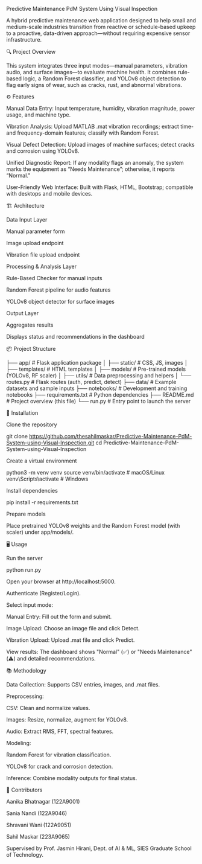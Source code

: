 Predictive Maintenance PdM System Using Visual Inspection

A hybrid predictive maintenance web application designed to help small and medium-scale industries transition from reactive or schedule-based upkeep to a proactive, data-driven approach—without requiring expensive sensor infrastructure.

🔍 Project Overview

This system integrates three input modes—manual parameters, vibration audio, and surface images—to evaluate machine health. It combines rule-based logic, a Random Forest classifier, and YOLOv8 object detection to flag early signs of wear, such as cracks, rust, and abnormal vibrations.

⚙️ Features

Manual Data Entry: Input temperature, humidity, vibration magnitude, power usage, and machine type.

Vibration Analysis: Upload MATLAB .mat vibration recordings; extract time- and frequency-domain features; classify with Random Forest.

Visual Defect Detection: Upload images of machine surfaces; detect cracks and corrosion using YOLOv8.

Unified Diagnostic Report: If any modality flags an anomaly, the system marks the equipment as “Needs Maintenance”; otherwise, it reports “Normal.”

User-Friendly Web Interface: Built with Flask, HTML, Bootstrap; compatible with desktops and mobile devices.

🏗️ Architecture

Data Input Layer

Manual parameter form

Image upload endpoint

Vibration file upload endpoint

Processing & Analysis Layer

Rule-Based Checker for manual inputs

Random Forest pipeline for audio features

YOLOv8 object detector for surface images

Output Layer

Aggregates results

Displays status and recommendations in the dashboard

📦 Project Structure

├── app/                     # Flask application package
│   ├── static/              # CSS, JS, images
│   ├── templates/           # HTML templates
│   ├── models/              # Pre-trained models (YOLOv8, RF scaler)
│   ├── utils/               # Data preprocessing and helpers
│   └── routes.py            # Flask routes (auth, predict, detect)
├── data/                    # Example datasets and sample inputs
├── notebooks/               # Development and training notebooks
├── requirements.txt         # Python dependencies
├── README.md                # Project overview (this file)
└── run.py                   # Entry point to launch the server

🚀 Installation

Clone the repository

git clone https://github.com/thesahilmaskar/Predictive-Maintenance-PdM-System-using-Visual-Inspection.git
cd Predictive-Maintenance-PdM-System-using-Visual-Inspection

Create a virtual environment

python3 -m venv venv
source venv/bin/activate  # macOS/Linux
venv\Scripts\activate    # Windows

Install dependencies

pip install -r requirements.txt

Prepare models

Place pretrained YOLOv8 weights and the Random Forest model (with scaler) under app/models/.

🖥️ Usage

Run the server

python run.py

Open your browser at http://localhost:5000.

Authenticate (Register/Login).

Select input mode:

Manual Entry: Fill out the form and submit.

Image Upload: Choose an image file and click Detect.

Vibration Upload: Upload .mat file and click Predict.

View results: The dashboard shows "Normal" (✅) or "Needs Maintenance" (⚠️) and detailed recommendations.

📚 Methodology

Data Collection: Supports CSV entries, images, and .mat files.

Preprocessing:

CSV: Clean and normalize values.

Images: Resize, normalize, augment for YOLOv8.

Audio: Extract RMS, FFT, spectral features.

Modeling:

Random Forest for vibration classification.

YOLOv8 for crack and corrosion detection.

Inference: Combine modality outputs for final status.

👥 Contributors

Aanika Bhatnagar (122A9001)

Sania Nandi (122A9046)

Shravani Wani (122A9051)

Sahil Maskar (223A9065)

Supervised by Prof. Jasmin Hirani, Dept. of AI & ML, SIES Graduate School of Technology.
